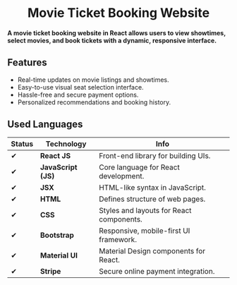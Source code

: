 <h1  style="text-align:center">  Movie Ticket Booking Website</h1>
<h4> 
A movie ticket booking website in React allows users to view showtimes, select movies, and book tickets with a dynamic, responsive interface.
</h4>
<h2> Features</h2>
<ul>
  
<li>Real-time updates on movie listings and showtimes.</li>
<li>Easy-to-use visual seat selection interface.</li><li>Hassle-free and secure payment options.</li><li>Personalized recommendations and booking history.</li>

</ul>
<h2>Used Languages</h2>
<p>


| **Status** | **Technology**           | **Info**                                  |
|------------|--------------------------|-------------------------------------------|
| ✔          | **React JS**             | Front-end library for building UIs.      |
| ✔          | **JavaScript (JS)**       | Core language for React development.     |
| ✔          | **JSX**                   | HTML-like syntax in JavaScript.          |
| ✔          | **HTML**                  | Defines structure of web pages.          |
| ✔          | **CSS**                   | Styles and layouts for React components. |
| ✔          | **Bootstrap**             | Responsive, mobile-first UI framework.   |
| ✔          | **Material UI**           | Material Design components for React.    |
| ✔          | **Stripe**                | Secure online payment integration.       |

  
</p>

